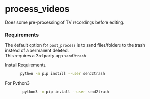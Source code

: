 # process_videos
Does some pre-processing of TV recordings before editing.

### Requirements

The default option for `post_process` is to send files/folders to the trash instead of a permanent deleted.  
This requires a 3rd party app `send2trash`.

Install Requirements.

```bash
       python -m pip install --user send2trash
```

For Python3:

```bash
        python3 -m pip install --user send2trash
```

